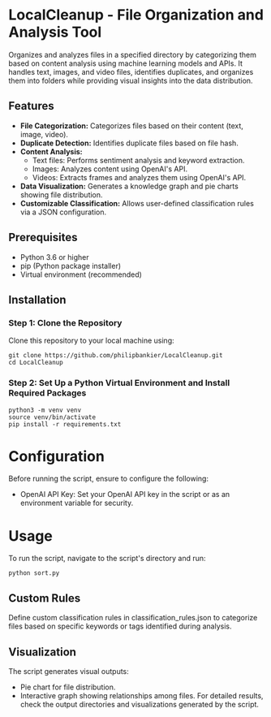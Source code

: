 # LocalCleanup - File Organization and Analysis Tool

Organizes and analyzes files in a specified directory by categorizing them based on content analysis using machine learning models and APIs. It handles text, images, and video files, identifies duplicates, and organizes them into folders while providing visual insights into the data distribution.

## Features

- **File Categorization:** Categorizes files based on their content (text, image, video).
- **Duplicate Detection:** Identifies duplicate files based on file hash.
- **Content Analysis:**
  - Text files: Performs sentiment analysis and keyword extraction.
  - Images: Analyzes content using OpenAI's API.
  - Videos: Extracts frames and analyzes them using OpenAI's API.
- **Data Visualization:** Generates a knowledge graph and pie charts showing file distribution.
- **Customizable Classification:** Allows user-defined classification rules via a JSON configuration.

## Prerequisites

- Python 3.6 or higher
- pip (Python package installer)
- Virtual environment (recommended)

## Installation

### Step 1: Clone the Repository

Clone this repository to your local machine using:
```
git clone https://github.com/philipbankier/LocalCleanup.git
cd LocalCleanup

```

### Step 2: Set Up a Python Virtual Environment and Install Required Packages
```
python3 -m venv venv
source venv/bin/activate
pip install -r requirements.txt
```

# Configuration
Before running the script, ensure to configure the following:
- OpenAI API Key: Set your OpenAI API key in the script or as an environment variable for security.


# Usage
To run the script, navigate to the script's directory and run:
```
python sort.py
```

## Custom Rules
Define custom classification rules in classification_rules.json to categorize files based on specific keywords or tags identified during analysis.

## Visualization
The script generates visual outputs:

- Pie chart for file distribution.
- Interactive graph showing relationships among files.
For detailed results, check the output directories and visualizations generated by the script.